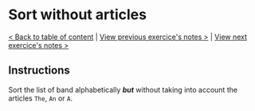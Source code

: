 # Sort without articles

[< Back to table of content](../../README.md) |
[View previous exercice's notes >](../16-Mouse.Move.Shadow/Notes.md) |
[View next exercice's notes >](../18-Adding.Up.Times.with.Reduce/Notes.md)

## Instructions

Sort the list of band alphabetically **_but_** without taking into account the articles `The`, `An` or `A`.
